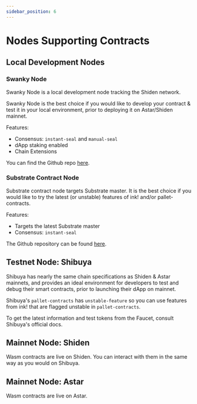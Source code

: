 ```yaml
---
sidebar_position: 6
---
```


# Nodes Supporting Contracts

## Local Development Nodes

### Swanky Node

Swanky Node is a local development node tracking the Shiden network.

Swanky Node is the best choice if you would like to develop your contract & test it in your local environment, prior to deploying it on Astar/Shiden mainnet.

Features:

- Consensus: `instant-seal` and `manual-seal`
- dApp staking enabled
- Chain Extensions

You can find the Github repo [here](https://github.com/AstarNetwork/swanky-node).

### Substrate Contract Node

Substrate contract node targets Substrate master. It is the best choice if you would like to try the latest (or unstable) features of ink! and/or pallet-contracts.

Features:

- Targets the latest Substrate master
- Consensus: `instant-seal`

The Github repository can be found [here](https://github.com/paritytech/substrate-contracts-node).

## Testnet Node: Shibuya

Shibuya has nearly the same chain specifications as Shiden & Astar mainnets, and provides an ideal environment for developers to test and debug their smart contracts, prior to launching their dApp on mainnet.

Shibuya's `pallet-contracts` has `unstable-feature` so you can use features from ink! that are flagged unstable in `pallet-contracts`.

To get the latest information and test tokens from the Faucet, consult Shibuya's official docs.

## Mainnet Node: Shiden

Wasm contracts are live on Shiden. You can interact with them in the same way as you would on Shibuya.

## Mainnet Node: Astar

Wasm contracts are live on Astar.
